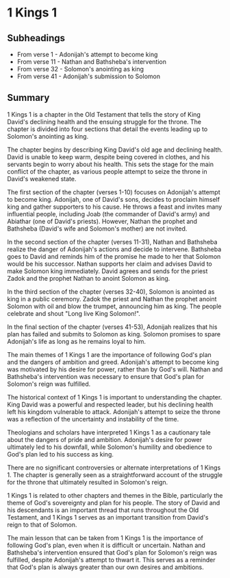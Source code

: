 # 1 Kings 1

## Subheadings

* From verse 1 - Adonijah's attempt to become king
* From verse 11 - Nathan and Bathsheba's intervention
* From verse 32 - Solomon's anointing as king
* From verse 41 - Adonijah's submission to Solomon

## Summary

1 Kings 1 is a chapter in the Old Testament that tells the story of King David's declining health and the ensuing struggle for the throne. The chapter is divided into four sections that detail the events leading up to Solomon's anointing as king.

The chapter begins by describing King David's old age and declining health. David is unable to keep warm, despite being covered in clothes, and his servants begin to worry about his health. This sets the stage for the main conflict of the chapter, as various people attempt to seize the throne in David's weakened state.

The first section of the chapter (verses 1-10) focuses on Adonijah's attempt to become king. Adonijah, one of David's sons, decides to proclaim himself king and gather supporters to his cause. He throws a feast and invites many influential people, including Joab (the commander of David's army) and Abiathar (one of David's priests). However, Nathan the prophet and Bathsheba (David's wife and Solomon's mother) are not invited.

In the second section of the chapter (verses 11-31), Nathan and Bathsheba realize the danger of Adonijah's actions and decide to intervene. Bathsheba goes to David and reminds him of the promise he made to her that Solomon would be his successor. Nathan supports her claim and advises David to make Solomon king immediately. David agrees and sends for the priest Zadok and the prophet Nathan to anoint Solomon as king.

In the third section of the chapter (verses 32-40), Solomon is anointed as king in a public ceremony. Zadok the priest and Nathan the prophet anoint Solomon with oil and blow the trumpet, announcing him as king. The people celebrate and shout "Long live King Solomon!".

In the final section of the chapter (verses 41-53), Adonijah realizes that his plan has failed and submits to Solomon as king. Solomon promises to spare Adonijah's life as long as he remains loyal to him.

The main themes of 1 Kings 1 are the importance of following God's plan and the dangers of ambition and greed. Adonijah's attempt to become king was motivated by his desire for power, rather than by God's will. Nathan and Bathsheba's intervention was necessary to ensure that God's plan for Solomon's reign was fulfilled.

The historical context of 1 Kings 1 is important to understanding the chapter. King David was a powerful and respected leader, but his declining health left his kingdom vulnerable to attack. Adonijah's attempt to seize the throne was a reflection of the uncertainty and instability of the time.

Theologians and scholars have interpreted 1 Kings 1 as a cautionary tale about the dangers of pride and ambition. Adonijah's desire for power ultimately led to his downfall, while Solomon's humility and obedience to God's plan led to his success as king.

There are no significant controversies or alternate interpretations of 1 Kings 1. The chapter is generally seen as a straightforward account of the struggle for the throne that ultimately resulted in Solomon's reign.

1 Kings 1 is related to other chapters and themes in the Bible, particularly the theme of God's sovereignty and plan for his people. The story of David and his descendants is an important thread that runs throughout the Old Testament, and 1 Kings 1 serves as an important transition from David's reign to that of Solomon.

The main lesson that can be taken from 1 Kings 1 is the importance of following God's plan, even when it is difficult or uncertain. Nathan and Bathsheba's intervention ensured that God's plan for Solomon's reign was fulfilled, despite Adonijah's attempt to thwart it. This serves as a reminder that God's plan is always greater than our own desires and ambitions.